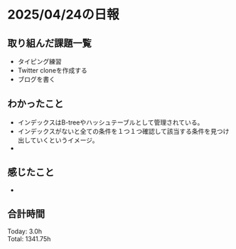 # 2025/04/24の日報
## 取り組んだ課題一覧
* タイピング練習
*  Twitter cloneを作成する
*  ブログを書く
## わかったこと
* インデックスはB-treeやハッシュテーブルとして管理されている。
* インデックスがないと全ての条件を１つ１つ確認して該当する条件を見つけ出していくというイメージ。
* 
## 感じたこと
* 
##  合計時間 
Today: 3.0h<br>
Total: 1341.75h

